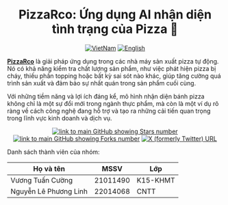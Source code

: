 <h1 align="center">
    PizzaRco: Ứng dụng AI nhận diện tình trạng của Pizza 🤖
</h1>

<p align="center">
  <a href="https://github.com/cngvng/askme-vfossa/blob/main/README.md"><img src="https://img.shields.io/badge/lang-vietnamese-red.svg" alt="VietNam"></a>
  <a href="https://github.com/cngvng/askme-vfossa/blob/main/docs/Languages/README.eng.md"><img src="https://img.shields.io/badge/lang-English-red.svg" alt="English"></a>
</p>



<p align="left">
   <strong><a href="https://6576-42-112-211-205.ngrok-free.app/">PizzaRco</a></strong> là giải pháp ứng dụng trong các nhà máy sản xuất pizza tự động. Nó có khả năng kiểm tra chất lượng sản phẩm, như việc phát hiện pizza bị cháy, thiếu phần topping hoặc bất kỳ sai sót nào khác, giúp tăng cường quá trình sản xuất và đảm bảo sự nhất quán trong sản phẩm cuối cùng.

   Với những tiềm năng và lợi ích đáng kể, mô hình nhận diện bánh pizza không chỉ là một sự đổi mới trong ngành thực phẩm, mà còn là một ví dụ rõ ràng về cách công nghệ đang hỗ trợ và tạo ra những cải tiến quan trọng trong lĩnh vực kinh doanh và dịch vụ.
   
</p>

<div align="center">
  
  <a href="https://github.com/Phenikaa-University/cv-finalterm">![link to main GitHub showing Stars number](https://img.shields.io/github/stars/Phenikaa-University/cv-finalterm?style=social)</a>
  <a href="https://github.com/Phenikaa-University/cv-finalterm">![link to main GitHub showing Forks number](https://img.shields.io/github/forks/cngvng/Phenikaa-University/cv-finalterm?style=social)</a>
  <a href="https://twitter.com/cngvng413">![X (formerly Twitter) URL](https://img.shields.io/twitter/follow/cngvng413)</a>
 
</div>

Danh sách thành viên của nhóm:

<div align="center">

|  Họ và tên | MSSV | Lớp |
| -------- | -------- | -------- |
| Vương Tuấn Cường    | 21011490    | K15-KHMT    |
| Nguyễn Lê Phương Linh    | 22014068    | CNTT    |

</div>

